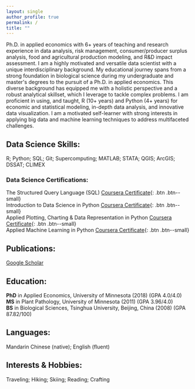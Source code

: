 ```yaml
---
layout: single
author_profile: true
permalink: /
title: ""
---
```


<div class="notice--info">
Ph.D. in applied economics with 6+ years of teaching and research experience in data analysis, risk management, consumer/producer surplus analysis, food and agricultural production modeling, and R&D impact assessment. I am a highly motivated and versatile data scientist with a unique interdisciplinary background. My educational journey spans from a strong foundation in biological science during my undergraduate and master's degrees to the pursuit of a Ph.D. in applied economics. This diverse background has equipped me with a holistic perspective and a robust analytical skillset, which I leverage to tackle complex problems. I am proficient in using, and taught, R (10+ years) and Python (4+ years) for economic and statistical modeling, in-depth data analysis, and innovative data visualization. I am a motivated self-learner with strong interests in applying big data and machine learning techniques to address multifaceted challenges.
</div>

<div class="notice">
<h2>Data Science Skills:</h2>  
R; Python; SQL; Git; Supercomputing; MATLAB; STATA; QGIS; ArcGIS; DSSAT; CLIMEX  
</div>

### Data Science Certifications:
The Structured Query Language (SQL) [Coursera Certificate](https://coursera.org/share/1d078f4e6c393c51c3cf54a2ba646565){: .btn .btn--small}  
Introduction to Data Science in Python [Coursera Certificate](https://coursera.org/share/48e23cb51c877f67919c0f8da380ed97){: .btn .btn--small}  
Applied Plotting, Charting & Data Representation in Python [Coursera Certificate](https://coursera.org/share/3458510d7cc892eb6a328ab992c9c4d1){: .btn .btn--small}  
Applied Machine Learning in Python [Coursera Certificate](https://coursera.org/share/8b68e31f7a35a9ca4dc2e29b205a0841){: .btn .btn--small}  

## Publications:  
[Google Scholar](https://scholar.google.com/citations?user=xbBwIeoAAAAJ&hl=en&oi=ao)

## Education:  
**PhD** in Applied Economics, University of Minnesota (2018) (GPA 4.0/4.0)  
**MS** in Plant Pathology, University of Minnesota (2011) (GPA 3.96/4.0)  
**BS** in Biological Sciences, Tsinghua University, Beijing, China (2008) (GPA 87.82/100)  

## Languages:  
Mandarin Chinese (native); English (fluent)

## Interests & Hobbies:  
Traveling; Hiking; Skiing; Reading; Crafting